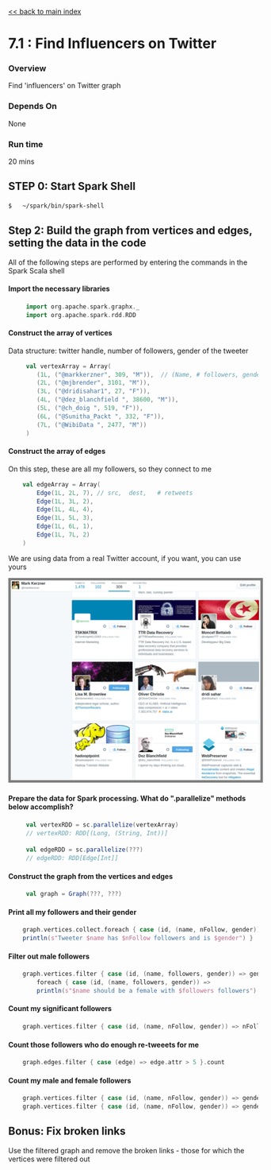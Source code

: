 [<< back to main index](../../README.md)

7.1 : Find Influencers on Twitter
================================

### Overview
Find 'influencers' on Twitter graph

### Depends On
None

### Run time
20 mins


## STEP 0: Start Spark Shell
```bash
$   ~/spark/bin/spark-shell
```

## Step 2: Build the graph from vertices and edges, setting the data in the code

All of the following steps are performed by entering the commands in the Spark Scala shell

#### Import the necessary libraries
```scala
     import org.apache.spark.graphx._
     import org.apache.spark.rdd.RDD
```

#### Construct the array of vertices

 Data structure: twitter handle, number of followers, gender of the tweeter
```scala
     val vertexArray = Array(
        (1L, ("@markkerzner", 309, "M")),  // (Name, # followers, gender)
        (2L, ("@mjbrender", 3101, "M")),
        (3L, ("@dridisahar1", 27, "F")),
        (4L, ("@dez_blanchfield ", 38600, "M")),
        (5L, ("@ch_doig ", 519, "F")),
        (6L, ("@Sunitha_Packt ", 332, "F")),
        (7L, ("@WibiData ", 2477, "M"))
     )
```

####  Construct the array of edges

On this step, these are all my followers, so they connect to me
```scala
    val edgeArray = Array(
        Edge(1L, 2L, 7), // src,  dest,   # retweets
        Edge(1L, 3L, 2),
        Edge(1L, 4L, 4),
        Edge(1L, 5L, 3),
        Edge(1L, 6L, 1),
        Edge(1L, 7L, 2)
    )
```

We are using data from a real Twitter account, if you want, you can use yours

<img src="../images/7.1-twitter.png" style="border: 5px solid grey; max-width:100%;"/>

#### Prepare the data for Spark processing. What do ".parallelize" methods below accomplish?

```scala
     val vertexRDD = sc.parallelize(vertexArray)
     // vertexRDD: RDD[(Long, (String, Int))]

     val edgeRDD = sc.parallelize(???)
     // edgeRDD: RDD[Edge[Int]]
```

#### Construct the graph from the vertices and edges
```scala
     val graph = Graph(???, ???)
```

#### Print all my followers and their gender
```scala
    graph.vertices.collect.foreach { case (id, (name, nFollow, gender)) =>
    println(s"Tweeter $name has $nFollow followers and is $gender") }
```

#### Filter out male followers
```scala
    graph.vertices.filter { case (id, (name, followers, gender)) => gender != "M" }.collect.
        foreach { case (id, (name, followers, gender)) =>
        println(s"$name should be a female with $followers followers") }
```

#### Count my significant followers
```scala
    graph.vertices.filter { case (id, (name, nFollow, gender)) => nFollow > 1000 }.count
```
#### Count those followers who do enough re-tweeets for me
```scala
    graph.edges.filter { case (edge) => edge.attr > 5 }.count
```

#### Count my male and female followers
```scala
    graph.vertices.filter { case (id, (name, nFollow, gender)) => gender == "M" }.count
    graph.vertices.filter { case (id, (name, nFollow, gender)) => gender == "F" }.count
```

## Bonus: Fix broken links

Use the filtered graph and remove the broken links - those for which the vertices were filtered out


